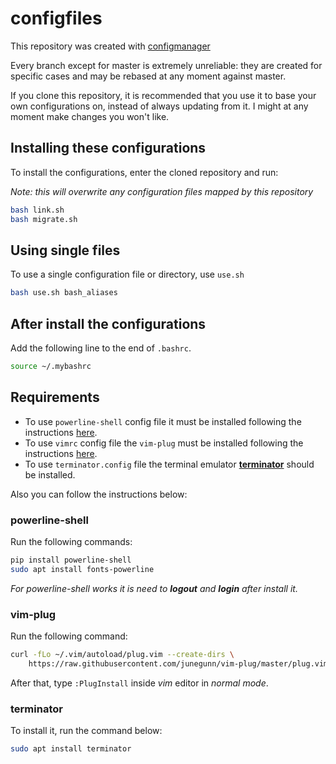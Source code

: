# configfiles

This repository was created with
[configmanager](https://github.com/tarcisioe/configmanager)

Every branch except for master is extremely unreliable: they are
created for specific cases and may be rebased at any moment
against master.

If you clone this repository, it is recommended that you use it
to base your own configurations on, instead of always updating
from it. I might at any moment make changes you won't like.

## Installing these configurations

To install the configurations, enter the cloned repository and run:

*Note: this will overwrite any configuration files mapped by this
repository*

```bash
bash link.sh
bash migrate.sh
```

## Using single files

To use a single configuration file or directory, use `use.sh`

```bash
bash use.sh bash_aliases
```

## After install the configurations

Add the following line to the end of `.bashrc`.
```bash 
source ~/.mybashrc
```

## Requirements

- To use `powerline-shell` config file it must be installed following the instructions [here](https://github.com/b-ryan/powerline-shell).
- To use `vimrc` config file the `vim-plug` must be installed following the instructions [here](https://github.com/junegunn/vim-plug).
- To use `terminator.config` file the terminal emulator [__terminator__](https://terminator-gtk3.readthedocs.io/en/latest/) should be installed.

Also you can follow the instructions below:

### powerline-shell

Run the following commands:

```bash
pip install powerline-shell
sudo apt install fonts-powerline
```
*For powerline-shell works it is need to __logout__ and __login__ after install it.*

### vim-plug

Run the following command:

```bash 
curl -fLo ~/.vim/autoload/plug.vim --create-dirs \
    https://raw.githubusercontent.com/junegunn/vim-plug/master/plug.vim
```
After that, type `:PlugInstall` inside *vim* editor in *normal mode*.

### terminator

To install it, run the command below:
```bash 
sudo apt install terminator
```
